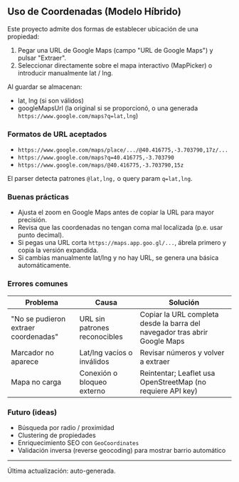 ## Uso de Coordenadas (Modelo Híbrido)

Este proyecto admite dos formas de establecer ubicación de una propiedad:

1. Pegar una URL de Google Maps (campo "URL de Google Maps") y pulsar "Extraer".
2. Seleccionar directamente sobre el mapa interactivo (MapPicker) o introducir manualmente lat / lng.

Al guardar se almacenan:
- lat, lng (si son válidos)
- googleMapsUrl (la original si se proporcionó, o una generada `https://www.google.com/maps?q=lat,lng`)

### Formatos de URL aceptados
- `https://www.google.com/maps/place/.../@40.416775,-3.703790,17z/...`
- `https://www.google.com/maps?q=40.416775,-3.703790`
- `https://www.google.com/maps/@40.416775,-3.703790,15z`

El parser detecta patrones `@lat,lng,` o query param `q=lat,lng`.

### Buenas prácticas
- Ajusta el zoom en Google Maps antes de copiar la URL para mayor precisión.
- Revisa que las coordenadas no tengan coma mal localizada (p.e. usar punto decimal).
- Si pegas una URL corta `https://maps.app.goo.gl/...`, ábrela primero y copia la versión expandida.
- Si cambias manualmente lat/lng y no hay URL, se genera una básica automáticamente.

### Errores comunes
| Problema | Causa | Solución |
|----------|-------|----------|
| "No se pudieron extraer coordenadas" | URL sin patrones reconocibles | Copiar la URL completa desde la barra del navegador tras abrir Google Maps |
| Marcador no aparece | Lat/lng vacíos o inválidos | Revisar números y volver a extraer |
| Mapa no carga | Conexión o bloqueo externo | Reintentar; Leaflet usa OpenStreetMap (no requiere API key) |

### Futuro (ideas)
- Búsqueda por radio / proximidad
- Clustering de propiedades
- Enriquecimiento SEO con `GeoCoordinates`
- Validación inversa (reverse geocoding) para mostrar barrio automático

---
Última actualización: auto-generada.